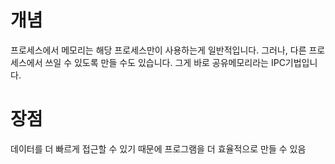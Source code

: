 # 개념

프로세스에서 메모리는 해당 프로세스만이 사용하는게 일반적입니다. 그러나, 다른 프로세스에서 쓰일 수 있도록 만들 수도 있습니다. 그게 바로 공유메모리라는 IPC기법입니다.



# 장점

데이터를 더 빠르게 접근할 수 있기 때문에 프로그램을 더 효율적으로 만들 수 있음





 
